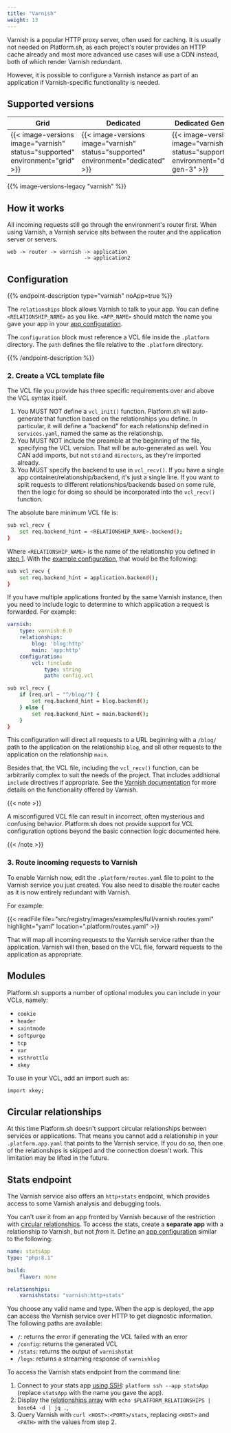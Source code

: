 ```yaml
---
title: "Varnish"
weight: 13
---
```


Varnish is a popular HTTP proxy server, often used for caching.
It is usually not needed on Platform.sh, as each project's router provides an HTTP cache already and most more advanced use cases will use a CDN instead, both of which render Varnish redundant.

However, it is possible to configure a Varnish instance as part of an application if Varnish-specific functionality is needed.

## Supported versions

| **Grid** | **Dedicated** | **Dedicated Generation 3** |
|----------------------------------|---------------|---------------|
|  {{< image-versions image="varnish" status="supported" environment="grid" >}} | {{< image-versions image="varnish" status="supported" environment="dedicated" >}} | {{< image-versions image="varnish" status="supported" environment="dedicated-gen-3" >}} |

{{% image-versions-legacy "varnish" %}}

## How it works

All incoming requests still go through the environment's router first. When using Varnish, a Varnish service sits between the router and the application server or servers.

```text
web -> router -> varnish -> application
                         -> application2
```

## Configuration

{{% endpoint-description type="varnish" noApp=true %}}

The `relationships` block allows Varnish to talk to your app.
You can define `<RELATIONSHIP_NAME>` as you like.
`<APP_NAME>` should match the name you gave your app in your [app configuration](../create-apps/app-reference.md).

The `configuration` block must reference a VCL file inside the `.platform` directory.
The `path` defines the file relative to the `.platform` directory.

{{% /endpoint-description %}}

### 2. Create a VCL template file

The VCL file you provide has three specific requirements over and above the VCL syntax itself.

1. You MUST NOT define a `vcl_init()` function.
   Platform.sh will auto-generate that function based on the relationships you define.
   In particular, it will define a "backend" for each relationship defined in `services.yaml`,
   named the same as the relationship.
2. You MUST NOT include the preamble at the beginning of the file, specifying the VCL version.
   That will be auto-generated as well.
   You CAN add imports, but not `std` and `directors`, as they're imported already.
3. You MUST specify the backend to use in `vcl_recv()`.
   If you have a single app container/relationship/backend, it's just a single line.
   If you want to split requests to different relationships/backends based on some rule,
   then the logic for doing so should be incorporated into the `vcl_recv()` function.

The absolute bare minimum VCL file is:

```bash {location=".platform/config.vcl"}
sub vcl_recv {
    set req.backend_hint = <RELATIONSHIP_NAME>.backend();
}
```

Where `<RELATIONSHIP_NAME>` is the name of the relationship you defined in [step 1](#1-configure-the-service).
With the [example configuration](#example-configuration), that would be the following:

```bash {location=".platform/config.vcl"}
sub vcl_recv {
    set req.backend_hint = application.backend();
}
```

If you have multiple applications fronted by the same Varnish instance,
then you need to include logic to determine to which application a request is forwarded.
For example:

```yaml {location=".platform/services.yaml"}
varnish:
    type: varnish:6.0
    relationships:
        blog: 'blog:http'
        main: 'app:http'
    configuration:
        vcl: !include
            type: string
            path: config.vcl
```

```bash {location=".platform/config.vcl"}
sub vcl_recv {
    if (req.url ~ "^/blog/") {
        set req.backend_hint = blog.backend();
    } else {
        set req.backend_hint = main.backend();
    }
}
```

This configuration will direct all requests to a URL beginning with a `/blog/` path to the application on the relationship `blog`,
and all other requests to the application on the relationship `main`.

Besides that, the VCL file, including the `vcl_recv()` function, can be arbitrarily complex to suit the needs of the project.
That includes additional `include` directives if appropriate.
See the [Varnish documentation](https://varnish-cache.org/docs/index.html) for more details on the functionality offered by Varnish.

{{< note >}}

A misconfigured VCL file can result in incorrect, often mysterious and confusing behavior.
Platform.sh does not provide support for VCL configuration options beyond the basic connection logic documented here.

{{< /note >}}

### 3. Route incoming requests to Varnish

To enable Varnish now, edit the `.platform/routes.yaml` file to point to the Varnish service you just created.
You also need to disable the router cache as it is now entirely redundant with Varnish.

For example:

{{< readFile file="src/registry/images/examples/full/varnish.routes.yaml" highlight="yaml" location=".platform/routes.yaml" >}}

That will map all incoming requests to the Varnish service rather than the application.
Varnish will then, based on the VCL file, forward requests to the application as appropriate.

## Modules

Platform.sh supports a number of optional modules you can include in your VCLs, namely:

* `cookie`
* `header`
* `saintmode`
* `softpurge`
* `tcp`
* `var`
* `vsthrottle`
* `xkey`

To use in your VCL, add an import such as:

```bash {location=".platform/config.vcl"}
import xkey;
```

## Circular relationships

At this time Platform.sh doesn't support circular relationships between services or applications.
That means you cannot add a relationship in your `.platform.app.yaml` that points to the Varnish service.
If you do so, then one of the relationships is skipped and the connection doesn't work.
This limitation may be lifted in the future.

## Stats endpoint

The Varnish service also offers an `http+stats` endpoint,
which provides access to some Varnish analysis and debugging tools.

You can't use it from an app fronted by Varnish because of the restriction with [circular relationships](#circular-relationships).
To access the stats, create a **separate app** with a relationship *to* Varnish, but not *from* it.
Define an [app configuration](../create-apps/app-reference.md) similar to the following:

```yaml {location=".platform.app.yaml"}
name: statsApp
type: "php:8.1"

build:
    flavor: none

relationships:
    varnishstats: "varnish:http+stats"
```

You choose any valid name and type.
When the app is deployed, the app can access the Varnish service over HTTP to get diagnostic information.
The following paths are available:

* `/`: returns the error if generating the VCL failed with an error
* `/config`: returns the generated VCL
* `/stats`: returns the output of `varnishstat`
* `/logs`: returns a streaming response of `varnishlog`

To access the Varnish stats endpoint from the command line:

1. Connect to your stats app [using SSH](../development/ssh/_index.md): `platform ssh --app statsApp`
   (replace `statsApp` with the name you gave the app).
2. Display the [relationships array](../create-apps/app-reference.md#relationships) with `echo $PLATFORM_RELATIONSHIPS | base64 -d | jq .`,
3. Query Varnish with `curl <HOST>:<PORT>/stats`, replacing `<HOST>` and `<PATH>` with the values from step 2.
